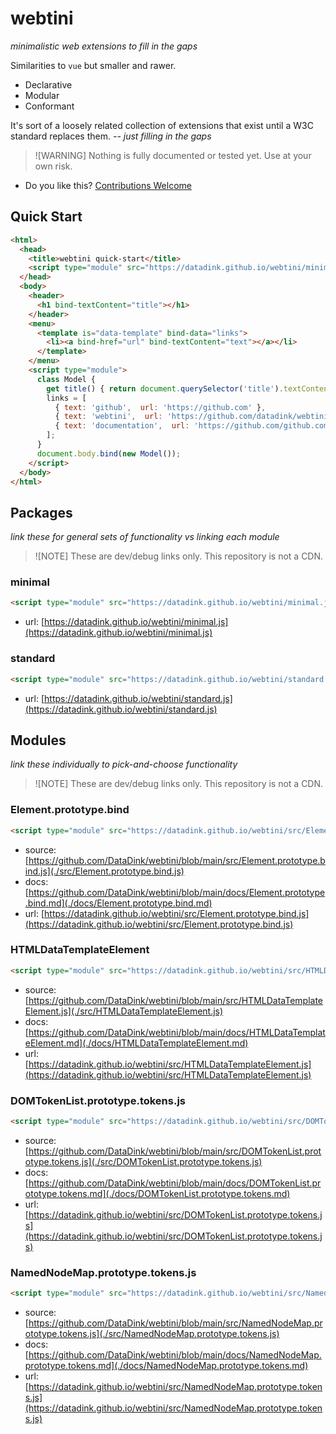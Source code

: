 # webtini

*minimalistic web extensions to fill in the gaps*

Similarities to `vue` but smaller and rawer.

* Declarative
* Modular
* Conformant

It's sort of a loosely related collection of extensions that exist until a W3C standard replaces them. 
*-- just filling in the gaps*

> ![WARNING]
> Nothing is fully documented or tested yet. Use at your own risk.

* Do you like this? [Contributions Welcome](./community/README.md)

## Quick Start
```html
<html>
  <head>
    <title>webtini quick-start</title>
    <script type="module" src="https://datadink.github.io/webtini/minimal.js"></script>
  </head>
  <body>
    <header>
      <h1 bind-textContent="title"></h1>
    </header>
    <menu>
      <template is="data-template" bind-data="links">
        <li><a bind-href="url" bind-textContent="text"></a></li>
      </template>
    </menu>
    <script type="module">
      class Model {
        get title() { return document.querySelector('title').textContent; }
        links = [
          { text: 'github',  url: 'https://github.com' },
          { text: 'webtini',  url: 'https://github.com/datadink/webtini' },
          { text: 'documentation',  url: 'https://github.com/github.com/DataDink/webtini/blob/main/README.md' },
        ];
      }
      document.body.bind(new Model());
    </script>
  </body>
</html>
```

## Packages

*link these for general sets of functionality vs linking each module*

> ![NOTE]
> These are dev/debug links only. This repository is not a CDN.

### minimal

```html
<script type="module" src="https://datadink.github.io/webtini/minimal.js"></script>
```
* url: [https://datadink.github.io/webtini/minimal.js](https://datadink.github.io/webtini/minimal.js)

### standard

```html
<script type="module" src="https://datadink.github.io/webtini/standard.js"></script>
```
* url: [https://datadink.github.io/webtini/standard.js](https://datadink.github.io/webtini/standard.js)

## Modules

*link these individually to pick-and-choose functionality*

> ![NOTE]
> These are dev/debug links only. This repository is not a CDN.

### Element.prototype.bind

```html
<script type="module" src="https://datadink.github.io/webtini/src/Element.prototype.bind.js"></script>
```
* source: [https://github.com/DataDink/webtini/blob/main/src/Element.prototype.bind.js](./src/Element.prototype.bind.js)
* docs: [https://github.com/DataDink/webtini/blob/main/docs/Element.prototype.bind.md](./docs/Element.prototype.bind.md)
* url: [https://datadink.github.io/webtini/src/Element.prototype.bind.js](https://datadink.github.io/webtini/src/Element.prototype.bind.js)

### HTMLDataTemplateElement

```html
<script type="module" src="https://datadink.github.io/webtini/src/HTMLDataTemplateElement.js"></script>
```
* source: [https://github.com/DataDink/webtini/blob/main/src/HTMLDataTemplateElement.js](./src/HTMLDataTemplateElement.js)
* docs: [https://github.com/DataDink/webtini/blob/main/docs/HTMLDataTemplateElement.md](./docs/HTMLDataTemplateElement.md)
* url: [https://datadink.github.io/webtini/src/HTMLDataTemplateElement.js](https://datadink.github.io/webtini/src/HTMLDataTemplateElement.js)

### DOMTokenList.prototype.tokens.js

```html
<script type="module" src="https://datadink.github.io/webtini/src/DOMTokenList.prototype.tokens.js"></script>
```
* source: [https://github.com/DataDink/webtini/blob/main/src/DOMTokenList.prototype.tokens.js](./src/DOMTokenList.prototype.tokens.js)
* docs: [https://github.com/DataDink/webtini/blob/main/docs/DOMTokenList.prototype.tokens.md](./docs/DOMTokenList.prototype.tokens.md)
* url: [https://datadink.github.io/webtini/src/DOMTokenList.prototype.tokens.js](https://datadink.github.io/webtini/src/DOMTokenList.prototype.tokens.js)

### NamedNodeMap.prototype.tokens.js

```html
<script type="module" src="https://datadink.github.io/webtini/src/NamedNodeMap.prototype.tokens.js"></script>
```
* source: [https://github.com/DataDink/webtini/blob/main/src/NamedNodeMap.prototype.tokens.js](./src/NamedNodeMap.prototype.tokens.js)
* docs: [https://github.com/DataDink/webtini/blob/main/docs/NamedNodeMap.prototype.tokens.md](./docs/NamedNodeMap.prototype.tokens.md)
* url: [https://datadink.github.io/webtini/src/NamedNodeMap.prototype.tokens.js](https://datadink.github.io/webtini/src/NamedNodeMap.prototype.tokens.js)


